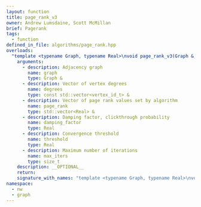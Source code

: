 ```yaml
---
layout: function
title: page_rank_v3
owner: Andrew Lumsdaine, Scott McMillan
brief: Pagerank
tags:
  - function
defined_in_file: algorithms/page_rank.hpp
overloads:
  "template <typename Graph, typename Real>\nvoid page_rank_v3(Graph &, const std::vector<vertex_id_t> &, std::vector<Real> &, Real, Real, size_t)":
    arguments:
      - description: Adjacency graph
        name: graph
        type: Graph &
      - description: Vector of vertex degrees
        name: degrees
        type: const std::vector<vertex_id_t> &
      - description: Vector of page rank values set by algorithm
        name: page_rank
        type: std::vector<Real> &
      - description: Damping factor, clickthrough probability
        name: damping_factor
        type: Real
      - description: Convergence threshold
        name: threshold
        type: Real
      - description: Maximum number of iterations
        name: max_iters
        type: size_t
    description: __OPTIONAL__
    return:
    signature_with_names: "template <typename Graph, typename Real>\nvoid page_rank_v3(Graph & graph, const std::vector<vertex_id_t> & degrees, std::vector<Real> & page_rank, Real damping_factor, Real threshold, size_t max_iters)"
namespace:
  - nw
  - graph
---
```

